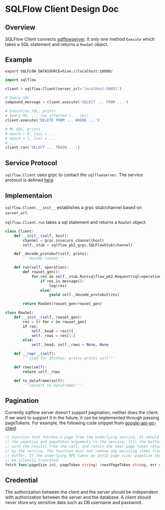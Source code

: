 # SQLFlow Client Design Doc

## Overview

SQLFlow Client connects [sqlflowserver](https://github.com/sql-machine-learning/sqlflowserver).
It only one method `Execute` which takes a SQL statement and returns a `RowSet` object.

## Example

```
export SQLFLOW_DATASOURCE=hive://localhost:10000/
```

```python
import sqlflow

client = sqlflow.Client(server_url='localhost:50051')

# Query SQL
compound_message = client.execute('SELECT ... FROM ...')

# Execution SQL, prints
# Query OK, ... row affected (... sec)
client.execute('DELETE FROM ... WHERE ...')

# ML SQL, prints
# epoch = 0, loss = ...
# epoch = 1, loss = ...
# ...
client.run('SELECT ... TRAIN ...')
```

## Service Protocol

`sqlflow.Client` uses grpc to contact the `sqlflowserver`. The service protocol
is defined [here](sqlfow/proto/sqlflow.proto)

## Implementaion

`sqlflow.Client.__init__` establishes a grpc stub/channel based on `server_url`.

`sqlflow.Client.run` takes a sql statement and returns a `RowSet` object.
```python
class Client:
    def __init__(self, host):
        channel = grpc.insecure_channel(host)
        self._stub = sqlflow_pb2_grpc.SQLFlowStub(channel)

    def _decode_protobuf(self, proto):
        '''decode rowset'''

    def run(self, operation):
        def rowset_gen():
            for res in self._stub.Run(sqlflow_pb2.Request(sql=operation)):
                if res.is_message():
                    log(res)
                else:
                    yield self._decode_protobuf(res)

        return RowSet(rowset_gen=rowset_gen)

class RowSet:
    def __init__(self, rowset_gen):
        res = [r for r in rowset_gen]
        if res:
            self._head = res[0]
            self._rows = res[1:]
        else:
            self._head, self._rows = None, None

    def __repr__(self):
        '''used for IPython: pretty prints self'''

    def rows(self):
        return self._rows

    def to_dataframe(self):
        '''convert to dataframes'''
```

## Pagination

Currently sqlflow server doesn't support pagination, neither does the client.
If we want to support it in the future, it can be implemented through passing
pageTokens. For example, the following code snippet from
[google-api-go-client](https://github.com/googleapis/google-api-go-client/blob/master/iterator/iterator.go#L68)

```go
// Function that fetches a page from the underlying service. It should pass
// the pageSize and pageToken arguments to the service, fill the buffer
// with the results from the call, and return the next-page token returned
// by the service. The function must not remove any existing items from the
// buffer. If the underlying RPC takes an int32 page size, pageSize should
// be silently truncated.
fetch func(pageSize int, pageToken string) (nextPageToken string, err error)
```

## Credential

The authorization between the client and the server should be independent
with authorization between the server and the database. A client should never
store any sensitive data such as DB username and password.
